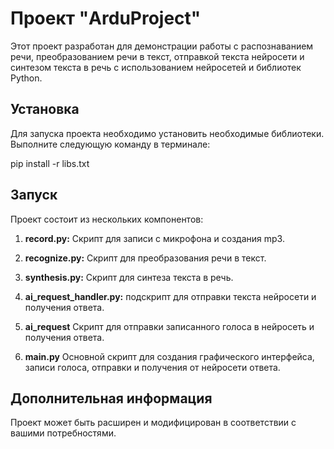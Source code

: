 # Проект "ArduProject"

Этот проект разработан для демонстрации работы с распознаванием речи, преобразованием речи в текст, отправкой текста нейросети и синтезом текста в речь с использованием нейросетей и библиотек Python.

## Установка

Для запуска проекта необходимо установить необходимые библиотеки. Выполните следующую команду в терминале:

pip install -r libs.txt

## Запуск

Проект состоит из нескольких компонентов:

1. **record.py:** Скрипт для записи с микрофона и создания mp3.

2. **recognize.py:** Скрипт для преобразования речи в текст.

3. **synthesis.py:** Скрипт для синтеза текста в речь.

4. **ai_request_handler.py:** подскрипт для отправки текста нейросети и получения ответа.

5. **ai_request** Скрипт для отправки записанного голоса в нейросеть и получения ответа.

6. **main.py** Основной скрипт для создания графического интерфейса, записи голоса, отправки и получения от нейросети ответа.

## Дополнительная информация

Проект может быть расширен и модифицирован в соответствии с вашими потребностями.
